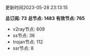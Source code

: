 更新时间2023-05-28 23:13:15

**总订阅: 73**
**总节点: 1483**
**有效节点: 765**
- v2ray节点: 609
- ss节点: 36
- trojan节点: 112
- ssr节点: 8
